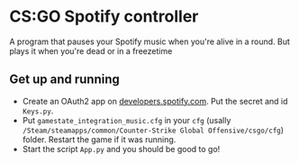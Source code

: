# CS:GO Spotify controller

A program that pauses your Spotify music when you're alive in a round. But plays it when you're dead or in a freezetime

## Get up and running

- Create an OAuth2 app on [developers.spotify.com](https://developers.spotify.com). Put the secret and id `Keys.py`.
- Put `gamestate_integration_music.cfg` in your `cfg` (usally `/Steam/steamapps/common/Counter-Strike Global Offensive/csgo/cfg`) folder. Restart the game if it was running.
- Start the script `App.py` and you should be good to go!
